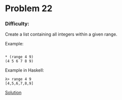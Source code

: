# Problem 22
### Difficulty: 
Create a list containing all integers within a given range.

Example:

```

* (range 4 9)
(4 5 6 7 8 9)
```
Example in Haskell:

```
λ> range 4 9
[4,5,6,7,8,9]
```
[Solution](https://wiki.haskell.org/99_questions/Solutions/22)
